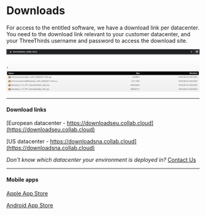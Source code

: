 # Downloads
For access to the entitled software, we have a download link per datacenter.
You need to the download link relevant to your customer datacenter, and your ThreeThirds username and password to access the download site.

<img src="/assets/images/screen-shots/help/downloads-eu.png" alt="Verse Status" />

---

#### Download links
[European datacenter - https://downloadseu.collab.cloud](https://downloadseu.collab.cloud)

[US datacenter - https://downloadsna.collab.cloud](https://downloadsna.collab.cloud)

*Don't know which datacenter your environment is deployed in?* [Contact Us](mailto:support@collab.cloud)

---

#### Mobile apps

[Apple App Store](https://apps.apple.com/us/app/hcl-connections/id450533489)

[Android App Store](https://play.google.com/store/apps/details?id=com.ibm.lotus.connections.mobile&hl=en)
